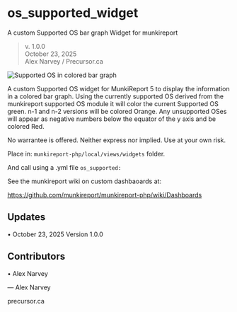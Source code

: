 # os_supported_widget
A custom Supported OS bar graph Widget for munkireport

> v. 1.0.0  
> October 23, 2025  
> Alex Narvey / Precursor.ca

![Supported OS in colored bar graph](support_os_widget.png)

A custom Supported OS widget for MunkiReport 5 to display the information in a colored bar graph.
Using the currently supported OS derived from the munkireport supported OS module it will color the current Supported OS green.
n-1 and n-2 versions will be colored Orange. Any unsupported OSes will appear as negative numbers below the equator of the y axis and be colored Red.

No warrantee is offered. Neither express nor implied. Use at your own risk.

Place in:
```munkireport-php/local/views/widgets``` folder.

And call using a .yml file ```os_supported:```

See the munkireport wiki on custom dashbaoards at: 

https://github.com/munkireport/munkireport-php/wiki/Dashboards

## Updates
• October 23, 2025 Version 1.0.0

## Contributors
• Alex Narvey

— Alex Narvey 

precursor.ca
